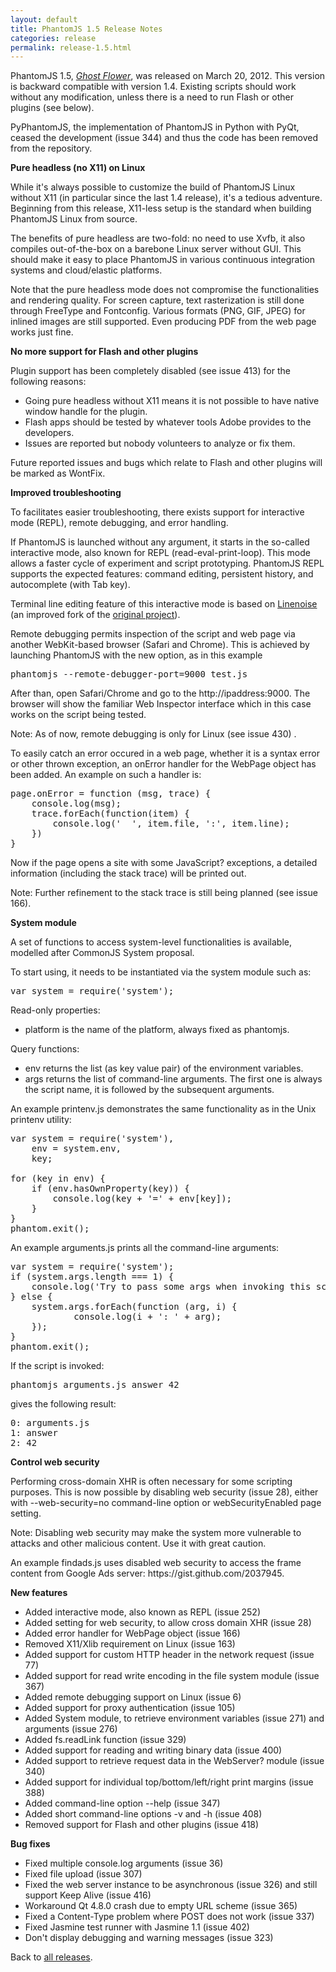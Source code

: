 ```yaml
---
layout: default
title: PhantomJS 1.5 Release Notes
categories: release
permalink: release-1.5.html
---
```


<p>PhantomJS 1.5, <em><a href="release-names.html">Ghost Flower</a></em>, was released on March 20, 2012. This version is backward compatible with version 1.4. Existing scripts should work without any modification, unless there is a need to run Flash or other plugins (see below).</p>

<p>PyPhantomJS, the implementation of PhantomJS in Python with PyQt, ceased the development (issue 344) and thus the code has been removed from the repository.</p>

<p><strong>Pure headless (no X11) on Linux</strong></p>

<p>While it's always possible to customize the build of PhantomJS Linux without X11 (in particular since the last 1.4 release), it's a tedious adventure. Beginning from this release, X11-less setup is the standard when building PhantomJS Linux from source.</p>

<p>The benefits of pure headless are two-fold: no need to use Xvfb, it also compiles out-of-the-box on a barebone Linux server without GUI. This should make it easy to place PhantomJS in various continuous integration systems and cloud/elastic platforms.</p>

<p>Note that the pure headless mode does not compromise the functionalities and rendering quality. For screen capture, text rasterization is still done through FreeType and Fontconfig. Various formats (PNG, GIF, JPEG) for inlined images are still supported. Even producing PDF from the web page works just fine.</p>

<p><strong>No more support for Flash and other plugins</strong></p>

<p>Plugin support has been completely disabled (see  issue 413) for the following reasons:</p>

<ul>
    <li>Going pure headless without X11 means it is not possible to have native window handle for the plugin.</li>
    <li>Flash apps should be tested by whatever tools Adobe provides to the developers.</li>
    <li>Issues are reported but nobody volunteers to analyze or fix them.</li>
</ul>

<p>Future reported issues and bugs which relate to Flash and other plugins will be marked as WontFix.</p>

<p><strong>Improved troubleshooting</strong></p>

<p>To facilitates easier troubleshooting, there exists support for interactive mode (REPL), remote debugging, and error handling.</p>

<p>If PhantomJS is launched without any argument, it starts in the so-called interactive mode, also known for REPL (read-eval-print-loop). This mode allows a faster cycle of experiment and script prototyping. PhantomJS REPL supports the expected features: command editing, persistent history, and autocomplete (with Tab key).</p>

<p>Terminal line editing feature of this interactive mode is based on <a href="https://github.com/tadmarshall/linenoise">Linenoise</a> (an improved fork of the <a href="https://github.com/antirez/linenoise">original project</a>).</p>

<p>Remote debugging permits inspection of the script and web page via another WebKit-based browser (Safari and Chrome). This is achieved by launching PhantomJS with the new option, as in this example</p>

<pre>phantomjs --remote-debugger-port=9000 test.js</pre>

<p>After than, open Safari/Chrome and go to the http://ipaddress:9000. The browser will show the familiar Web Inspector interface which in this case works on the script being tested.</p>

<p>Note: As of now, remote debugging is only for Linux (see issue 430) .</p>

<p>To easily catch an error occured in a web page, whether it is a syntax error or other thrown exception, an onError handler for the WebPage object has been added. An example on such a handler is:</p>

<pre>
page.onError = function (msg, trace) {
    console.log(msg);
    trace.forEach(function(item) {
        console.log('  ', item.file, ':', item.line);
    })
}
</pre>

<p>Now if the page opens a site with some JavaScript? exceptions, a detailed information (including the stack trace) will be printed out.</p>

<p>Note: Further refinement to the stack trace is still being planned (see issue 166).</p>

<p><strong>System module</strong></p>

<p>A set of functions to access system-level functionalities is available, modelled after CommonJS System proposal.</p>

<p>To start using, it needs to be instantiated via the system module such as:</p>

<pre>var system = require('system');</pre>

<p>Read-only properties:</p>

<ul>
    <li>platform is the name of the platform, always fixed as phantomjs.
</ul>

<p>Query functions:

<ul>
    <li>env returns the list (as key value pair) of the environment variables.
    <li>args returns the list of command-line arguments. The first one is always the script name, it is followed by the subsequent arguments.
</ul>

<p>An example printenv.js demonstrates the same functionality as in the Unix printenv utility:</p>

<pre>
var system = require('system'),
    env = system.env,
    key;

for (key in env) {
    if (env.hasOwnProperty(key)) {
        console.log(key + '=' + env[key]);
    }
}
phantom.exit();
</pre>

<p>An example arguments.js prints all the command-line arguments:</p>

<pre>
var system = require('system');
if (system.args.length === 1) {
    console.log('Try to pass some args when invoking this script!');
} else {
    system.args.forEach(function (arg, i) {
            console.log(i + ': ' + arg);
    });
}
phantom.exit();
</pre>

<p>If the script is invoked:</p>

<pre>phantomjs arguments.js answer 42</pre>

<p>gives the following result:

<pre>
0: arguments.js
1: answer
2: 42
</pre>

<p><strong>Control web security</strong></p>

<p>Performing cross-domain XHR is often necessary for some scripting purposes. This is now possible by disabling web security (issue 28), either with --web-security=no command-line option or webSecurityEnabled page setting.</p>

<p>Note: Disabling web security may make the system more vulnerable to attacks and other malicious content. Use it with great caution.

<p>An example findads.js uses disabled web security to access the frame content from Google Ads server: https://gist.github.com/2037945.

<p><strong>New features</strong></p>

<ul>
    <li>Added interactive mode, also known as REPL (issue 252)
    <li>Added setting for web security, to allow cross domain XHR (issue 28)
    <li>Added error handler for WebPage object (issue 166)
    <li>Removed X11/Xlib requirement on Linux (issue 163)
    <li>Added support for custom HTTP header in the network request (issue 77)
    <li>Added support for read write encoding in the file system module (issue 367)
    <li>Added remote debugging support on Linux (issue 6)
    <li>Added support for proxy authentication (issue 105)
    <li>Added System module, to retrieve environment variables (issue 271) and arguments (issue 276)
    <li>Added fs.readLink function (issue 329)
    <li>Added support for reading and writing binary data (issue 400)
    <li>Added support to retrieve request data in the WebServer? module (issue 340)
    <li>Added support for individual top/bottom/left/right print margins (issue 388)
    <li>Added command-line option --help (issue 347)
    <li>Added short command-line options -v and -h (issue 408)
    <li>Removed support for Flash and other plugins (issue 418)
</ul>

<p><strong>Bug fixes</strong></p>

<ul>
    <li>Fixed multiple console.log arguments (issue 36)
    <li>Fixed file upload (issue 307)
    <li>Fixed the web server instance to be asynchronous (issue 326) and still support Keep Alive (issue 416)
    <li>Workaround Qt 4.8.0 crash due to empty URL scheme (issue 365)
    <li>Fixed a Content-Type problem where POST does not work (issue 337)
    <li>Fixed Jasmine test runner with Jasmine 1.1 (issue 402)
    <li>Don't display debugging and warning messages (issue 323)
</ul>

<p>Back to <a href="releases.html">all releases</a>.</p>

